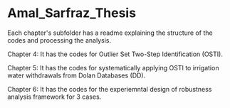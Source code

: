 # Amal_Sarfraz_Thesis
 
Each chapter's subfolder has a readme explaining the structure of the codes and processing the analysis. 


Chapter 4: It has the codes for Outlier Set Two-Step Identification (OSTI).

Chapter 5: It has the codes for systematically applying OSTI to irrigation water withdrawals from Dolan Databases (DD).

Chapter 6: It has the codes for the experiemntal design of robustness analysis framework for 3 cases. 




